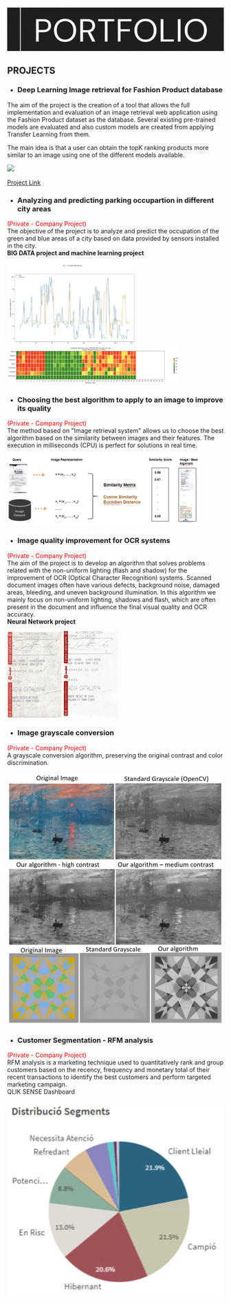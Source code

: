 [![header][header-url]][header-link]

## PROJECTS

* ### Deep Learning Image retrieval for Fashion Product database

The aim of the project is the creation of a tool that allows the full implementation and evaluation of an image retrieval web application using the Fashion Product dataset as the database. Several existing pre-trained models are evaluated and also custom models are created from applying Transfer Learning from them.

The main idea is that a user can obtain the topK ranking products more similar to an image using one of the different models available.

<img src="images/frontend-example-t-shirt-product_fashion.gif" width="600"/>

[Project Link](https://github.com/ferran-candela/upc-aidl-2021-image-retrieval)

* ### Analyzing and predicting parking occupartion in different city areas 
<span style="color: red;">(Private - Company Project)</span>
<br>
The objective of the project is to analyze and predict the occupation of the green and blue areas of a city based on data provided by sensors installed in the city.
<br>
<strong>BIG DATA project and machine learning project</strong>

<p float="left">
  <img src="/images/prediction.png" width="300" /> 
  <img src="images/occup.png" width="400" />
</p>


* ### Choosing the best algorithm to apply to an image to improve its quality 
<span style="color: red;">(Private - Company Project)</span>
<br> 
The method based on "Image retrieval system" allows us to choose the best algorithm based on the similarity between images and their features.
The execution in milliseconds (CPU) is perfect for solutions in real time.
<br>

<img src="images/similarity.png"/>

* ### Image quality improvement for OCR systems 
<span style="color: red;">(Private - Company Project)</span>
<br> 
The aim of the project is to develop  an algorithm that solves problems related with the non-uniform lighting (flash and shadow) for the improvement of OCR (Optical Character Recognition) systems.
Scanned document images often have various defects, background noise, damaged areas, bleeding, and uneven background illumination. In this algorithm we mainly focus on non-uniform lighting, shadows and flash, which are often present in the document and influence the final visual quality and OCR accuracy.
<br>
<strong>Neural Network project</strong>

<p float="left">
  <img src="images/ticket1.png" /> 
  <img src="images/ticket2.png" />
</p>


* ### Image grayscale conversion 
<span style="color: red;">(Private - Company Project)</span>
<br> 
A grayscale conversion algorithm, preserving the original contrast and color discrimination.
<br> 
</br>
<img src="images/1668371134737.jpeg" width="600"/>

* ### Customer Segmentation - RFM analysis 
<span style="color: red;">(Private - Company Project)</span>
<br> 
RFM analysis is a marketing technique used to quantitatively rank and group customers based on the recency, frequency and monetary total of their recent transactions to identify the best customers and perform targeted marketing campaign.
<br> 
QLIK SENSE Dashboard
<br> 
</br>
<img src="images/RFM.png" width="600"/>
<!-- Markdown link & img dfn's -->

[header-url]:  images/portfolio_img.png
[header-link]: https://github.com/jordimonta
[retrievalsys-image]: images/frontend-example-t-shirt-product_fashion.gif